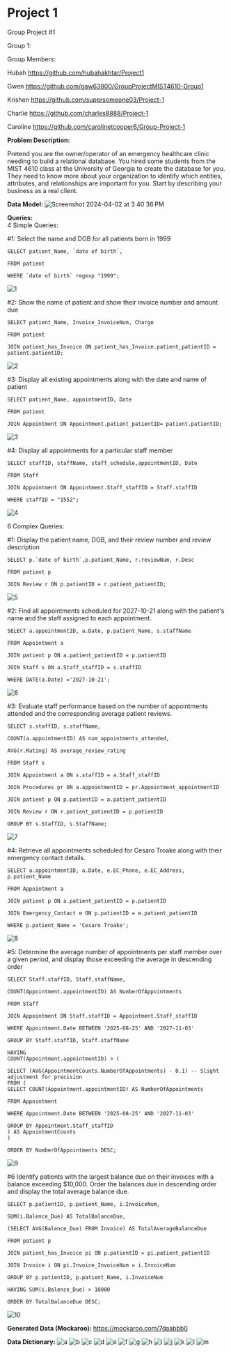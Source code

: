 # Project 1
Group Project #1

Group 1:  

Group Members: 

Hubah https://github.com/hubahakhtar/Project1

Gwen https://github.com/gaw63800/GroupProjectMIST4610-Group1

Krishen https://github.com/supersomeone03/Project-1

Charlie https://github.com/charles8888/Project-1

Caroline https://github.com/carolinetcooper6/Group-Project-1



**Problem Description:** 

Pretend you are the owner/operator of an emergency healthcare clinic needing to build a relational database. You hired some students from the MIST 4610 class at the University of Georgia to create the database for you. They need to know more about your organization to identify which entities, attributes, and relationships are important for you. Start by describing your business as a real client.

**Data Model:**
![Screenshot 2024-04-02 at 3 40 36 PM](https://github.com/hubahakhtar/Project1/assets/165077668/cca0a26c-7349-4f21-bff1-ab18a6f6f94c)

**Queries:**  
4 Simple Queries: 

#1: Select the name and DOB for all patients born in 1999 

    SELECT patient_Name, `date of birth`,

    FROM patient

    WHERE `date of birth` regexp "1999";

![1](https://github.com/hubahakhtar/Project1/assets/165077668/bb473a78-456e-47cf-ac8d-ed110a5341c4)

#2: Show the name of patient and show their invoice number and amount due

    SELECT patient_Name, Invoice_InvoiceNum, Charge 

    FROM patient 

    JOIN patient_has_Invoice ON patient_has_Invoice.patient_patientID = patient.patientID; 

![2](https://github.com/hubahakhtar/Project1/assets/165077668/2ce5134b-c8f8-481d-8e20-840618bc81cc)

#3: Display all existing appointments along with the date and name of patient 

    SELECT patient_Name, appointmentID, Date 

    FROM patient 

    JOIN Appointment ON Appointment.patient_patientID= patient.patientID; 

![3](https://github.com/hubahakhtar/Project1/assets/165077668/5435a87d-265e-43a0-84f9-0c0f9c549cf0)

#4: Display all appointments for a particular staff member 

    SELECT staffID, staffName, staff_schedule,appointmentID, Date 

    FROM Staff 

    JOIN Appointment ON Appointment.Staff_staffID = Staff.staffID 

    WHERE staffID = "1552"; 

![4](https://github.com/hubahakhtar/Project1/assets/165077668/52d3c67d-29c8-4a90-a7d0-e308e25940e9)

6 Complex Queries:

#1: Display the patient name, DOB, and their review number and review description 

    SELECT p.`date of birth`,p.patient_Name, r.reviewNum, r.Desc 

    FROM patient p 

    JOIN Review r ON p.patientID = r.patient_patientID; 

![5](https://github.com/hubahakhtar/Project1/assets/165077668/e1814a73-9007-4beb-8b34-25014447ca80)

#2: Find all appointments scheduled for 2027-10-21 along with the patient's name and the staff assigned to each appointment. 

    SELECT a.appointmentID, a.Date, p.patient_Name, s.staffName 

    FROM Appointment a 

    JOIN patient p ON a.patient_patientID = p.patientID

    JOIN Staff s ON a.Staff_staffID = s.staffID 

    WHERE DATE(a.Date) ='2027-10-21'; 

![6](https://github.com/hubahakhtar/Project1/assets/165077668/fdc516e6-d26e-4093-9721-e05780ca2306)

#3: Evaluate staff performance based on the number of appointments attended and the corresponding average patient reviews. 

    SELECT s.staffID, s.staffName,   

    COUNT(a.appointmentID) AS num_appointments_attended,  

    AVG(r.Rating) AS average_review_rating 

    FROM Staff s 

    JOIN Appointment a ON s.staffID = a.Staff_staffID 

    JOIN Procedures pr ON a.appointmentID = pr.Appointment_appointmentID 

    JOIN patient p ON p.patientID = a.patient_patientID 

    JOIN Review r ON r.patient_patientID = p.patientID 
  
    GROUP BY s.StaffID, s.StaffName; 

![7](https://github.com/hubahakhtar/Project1/assets/165077668/02ba5172-c277-42b4-9e0c-ccd445956918)

#4: Retrieve all appointments scheduled for Cesaro Troake along with their emergency contact details.  

    SELECT a.appointmentID, a.Date, e.EC_Phone, e.EC_Address, p.patient_Name 

    FROM Appointment a 

    JOIN patient p ON a.patient_patientID = p.patientID 

    JOIN Emergency_Contact e ON p.patientID = e.patient_patientID 

    WHERE p.patient_Name = 'Cesaro Troake'; 

![8](https://github.com/hubahakhtar/Project1/assets/165077668/aa3c5e07-20ca-41f5-83c0-7242a6e5ec6c)

#5: Determine the average number of appointments per staff member over a given period, and display those exceeding the average in descending order 

    SELECT Staff.staffID, Staff.staffName,

    COUNT(Appointment.appointmentID) AS NumberOfAppointments 

    FROM Staff 

    JOIN Appointment ON Staff.staffID = Appointment.Staff_staffID 

    WHERE Appointment.Date BETWEEN '2025-08-25' AND '2027-11-03' 

    GROUP BY Staff.staffID, Staff.staffName 

    HAVING
    COUNT(Appointment.appointmentID) > ( 

    SELECT (AVG(AppointmentCounts.NumberOfAppointments) - 0.1) -- Slight adjustment for precision 
    FROM ( 
    SELECT COUNT(Appointment.appointmentID) AS NumberOfAppointments 

    FROM Appointment 

    WHERE Appointment.Date BETWEEN '2025-08-25' AND '2027-11-03' 

    GROUP BY Appointment.Staff_staffID 
    ) AS AppointmentCounts 
    ) 

    ORDER BY NumberOfAppointments DESC; 

![9](https://github.com/hubahakhtar/Project1/assets/165077668/086bc7ac-8f6d-4858-b99b-e089cfac65ee)

#6 Identify patients with the largest balance due on their invoices with a balance exceeding $10,000. Order the balances due in descending order and display the total average balance due. 

    SELECT p.patientID, p.patient_Name, i.InvoiceNum, 

    SUM(i.Balence_Due) AS TotalBalanceDue, 

    (SELECT AVG(Balence_Due) FROM Invoice) AS TotalAverageBalanceDue 
    
    FROM patient p
    
    JOIN patient_has_Invoice pi ON p.patientID = pi.patient_patientID 
    
    JOIN Invoice i ON pi.Invoice_InvoiceNum = i.InvoiceNum 
    
    GROUP BY p.patientID, p.patient_Name, i.InvoiceNum 
    
    HAVING SUM(i.Balence_Due) > 10000 
    
    ORDER BY TotalBalanceDue DESC; 

![10](https://github.com/hubahakhtar/Project1/assets/165077668/e8b18ca6-3ca4-4f25-92bb-67f723a93190)


**Generated Data (Mockaroo):**
https://mockaroo.com/7daabbb0 

**Data Dictionary:**
![a](https://github.com/hubahakhtar/Project1/assets/165077668/7a64e8b4-8c83-4592-a511-4bac269b6c31)
![b](https://github.com/hubahakhtar/Project1/assets/165077668/1b405496-527a-477e-8618-04d4744fc516)
![c](https://github.com/hubahakhtar/Project1/assets/165077668/aa4b585e-9538-4532-89a4-5c052cf010a2)
![d](https://github.com/hubahakhtar/Project1/assets/165077668/8466fb3d-078f-4500-a830-8e3604799da5)
![e](https://github.com/hubahakhtar/Project1/assets/165077668/cad393a8-ac0a-4c28-b77c-e9e023e06daf)
![f](https://github.com/hubahakhtar/Project1/assets/165077668/4c01d12e-b669-4fb5-8635-91ae9af622eb)
![g](https://github.com/hubahakhtar/Project1/assets/165077668/f5076d99-9b9f-4ede-9623-a4a82f12706e)
![h](https://github.com/hubahakhtar/Project1/assets/165077668/4fe80fbc-3c9b-4cf4-9036-9eaa2c95adcb)
![i](https://github.com/hubahakhtar/Project1/assets/165077668/21006f80-bea4-4e38-ba85-a2594841a396)
![j](https://github.com/hubahakhtar/Project1/assets/165077668/1ab2a81b-46ee-4950-be0f-0df01062a41e)
![k](https://github.com/hubahakhtar/Project1/assets/165077668/9cdb1a06-1d9f-4f9b-b248-6bb0cc35c0f1)
![l](https://github.com/hubahakhtar/Project1/assets/165077668/a8aebabd-e6fd-4fd7-ba35-3c598d78430c)
![m](https://github.com/hubahakhtar/Project1/assets/165077668/b8a40c99-630a-49ba-95bd-6d39c489c8bc)
